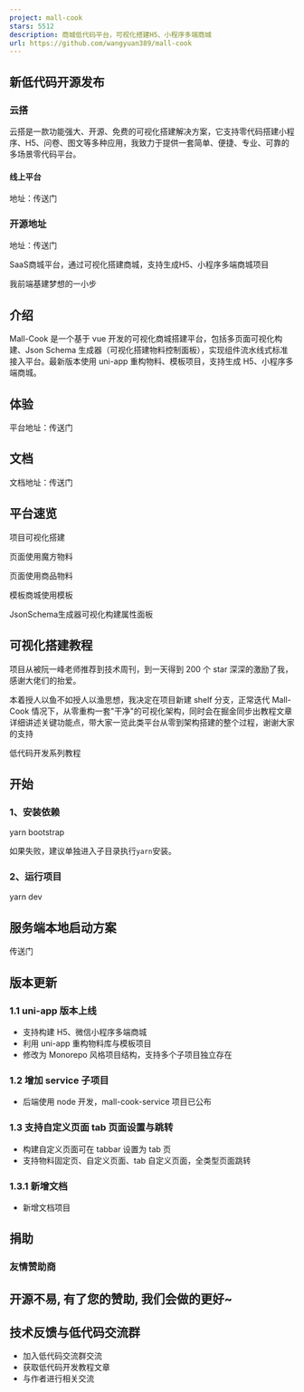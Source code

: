 ```yaml
---
project: mall-cook
stars: 5512
description: 商城低代码平台，可视化搭建H5、小程序多端商城
url: https://github.com/wangyuan389/mall-cook
---
```


新低代码开源发布
--------

### 云搭

云搭是一款功能强大、开源、免费的可视化搭建解决方案，它支持零代码搭建小程序、H5、问卷、图文等多种应用，我致力于提供一套简单、便捷、专业、可靠的多场景零代码平台。

#### 线上平台

地址：传送门

### 开源地址

地址：传送门

SaaS商城平台，通过可视化搭建商城，支持生成H5、小程序多端商城项目

我前端基建梦想的一小步

介绍
--

Mall-Cook 是一个基于 vue 开发的可视化商城搭建平台，包括多页面可视化构建、Json Schema 生成器（可视化搭建物料控制面板），实现组件流水线式标准接入平台。最新版本使用 uni-app 重构物料、模板项目，支持生成 H5、小程序多端商城。

体验
--

平台地址：传送门

文档
--

文档地址：传送门

平台速览
----

项目可视化搭建

页面使用魔方物料

页面使用商品物料

模板商城使用模板

JsonSchema生成器可视化构建属性面板

可视化搭建教程
-------

项目从被阮一峰老师推荐到技术周刊，到一天得到 200 个 star 深深的激励了我，感谢大佬们的抬爱。

本着授人以鱼不如授人以渔思想，我决定在项目新建 shelf 分支，正常迭代 Mall-Cook 情况下，从零重构一套"干净"的可视化架构，同时会在掘金同步出教程文章详细讲述关键功能点，带大家一览此类平台从零到架构搭建的整个过程，谢谢大家的支持

低代码开发系列教程

开始
--

### 1、安装依赖

yarn bootstrap

如果失败，建议单独进入子目录执行`yarn`安装。

### 2、运行项目

yarn dev

服务端本地启动方案
---------

传送门

版本更新
----

### 1.1 uni-app 版本上线

-   支持构建 H5、微信小程序多端商城
-   利用 uni-app 重构物料库与模板项目
-   修改为 Monorepo 风格项目结构，支持多个子项目独立存在

### 1.2 增加 service 子项目

-   后端使用 node 开发，mall-cook-service 项目已公布

### 1.3 支持自定义页面 tab 页面设置与跳转

-   构建自定义页面可在 tabbar 设置为 tab 页
-   支持物料固定页、自定义页面、tab 自定义页面，全类型页面跳转

### 1.3.1 新增文档

-   新增文档项目

捐助
--

### 友情赞助商

开源不易, 有了您的赞助, 我们会做的更好~
----------------------

技术反馈与低代码交流群
-----------

-   加入低代码交流群交流
-   获取低代码开发教程文章
-   与作者进行相关交流
